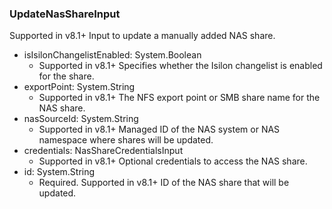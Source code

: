 ### UpdateNasShareInput
Supported in v8.1+
  Input to update a manually added NAS share.

- isIsilonChangelistEnabled: System.Boolean
  - Supported in v8.1+
      Specifies whether the Isilon changelist is enabled for the share.
- exportPoint: System.String
  - Supported in v8.1+
      The NFS export point or SMB share name for the NAS share.
- nasSourceId: System.String
  - Supported in v8.1+
      Managed ID of the NAS system or NAS namespace where shares will be updated.
- credentials: NasShareCredentialsInput
  - Supported in v8.1+
      Optional credentials to access the NAS share.
- id: System.String
  - Required. Supported in v8.1+
      ID of the NAS share that will be updated.
